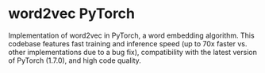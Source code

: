 # word2vec PyTorch

Implementation of word2vec in PyTorch, a word embedding algorithm.
This codebase features fast training and inference speed (up to 70x faster vs. other implementations due to a bug fix), compatibility with the latest version of PyTorch (1.7.0), and high code quality.
